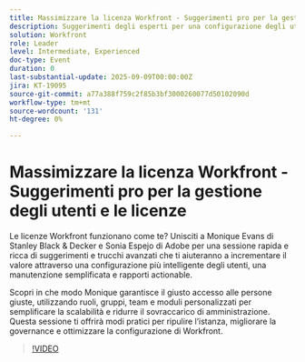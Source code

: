 ```yaml
---
title: Massimizzare la licenza Workfront - Suggerimenti pro per la gestione degli utenti e le licenze
description: Suggerimenti degli esperti per una configurazione degli utenti Workfront più intelligente, una gestione semplificata delle licenze e una governance migliorata per massimizzare valore ed efficienza.
solution: Workfront
role: Leader
level: Intermediate, Experienced
doc-type: Event
duration: 0
last-substantial-update: 2025-09-09T00:00:00Z
jira: KT-19095
source-git-commit: a77a388f759c2f85b3bf3000260077d50102090d
workflow-type: tm+mt
source-wordcount: '131'
ht-degree: 0%

---
```



# Massimizzare la licenza Workfront - Suggerimenti pro per la gestione degli utenti e le licenze

Le licenze Workfront funzionano come te? Unisciti a Monique Evans di Stanley Black &amp; Decker e Sonia Espejo di Adobe per una sessione rapida e ricca di suggerimenti e trucchi avanzati che ti aiuteranno a incrementare il valore attraverso una configurazione più intelligente degli utenti, una manutenzione semplificata e rapporti actionable.

Scopri in che modo Monique garantisce il giusto accesso alle persone giuste, utilizzando ruoli, gruppi, team e moduli personalizzati per semplificare la scalabilità e ridurre il sovraccarico di amministrazione. Questa sessione ti offrirà modi pratici per ripulire l’istanza, migliorare la governance e ottimizzare la configurazione di Workfront.

>[!VIDEO](https://video.tv.adobe.com/v/3473945/?learn=on&enablevpops)
